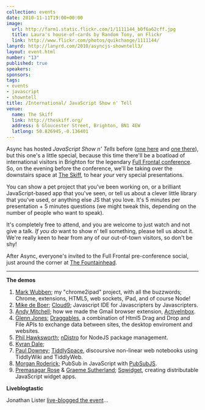 ```yaml
--- 
collection: events
date: 2010-11-11T19:00+00:00
image: 
  url: http://farm1.static.flickr.com/1/1111144_b0f6a62cff.jpg
  title: Laura's house-of-cards by Random Tony, on Flickr
  link: http://www.flickr.com/photos/quikchange/1111144/
lanyrd: http://lanyrd.com/2010/asyncjs-showntell3/
layout: event.html
number: "13"
published: true
speakers: 
sponsors: 
tags: 
- events
- javascript
- showntell
title: /International/ JavaScript Show n' Tell
venue: 
  name: The Skiff
  link: http://theskiff.org/
  address: 6 Gloucester Street, Brighton, BN1 4EW
  latlong: 50.826945,-0.136401
---
```

Async has hosted <em>JavaScript Show n' Tells</em> before ([one here](http://asyncjs.com/showntell/) and [one there](http://asyncjs.com/showntell2/)), but this one's a little special, because this time there'll be a boatload of international visitors in Brighton for the legendary [Full Frontal conference](http://2010.full-frontal.org/). So, on the evening before the conference, we'll be taking over the downstairs space at [The Skiff](http://theskiff.org), to hear <em>your</em> very special presentations.

You can show a pet project that you've been working on, or a brilliant JavaScript-based app that you've seen, or tell us about a clever little library that you've used, or anything else JS that you love. It's 5 minutes per presentation + 5 minutes questions (we might tweak this, depending on the number of people who want to speak).

It's completely free to attend, and you are welcome to just watch and not give a talk. <em>If you do</em> want to show n' tell something, please tell us about it. We're really keen to hear from any of our out-of-town visitors, so don't be shy!

After Async, everyone's invited to the Full Frontal pre-conference social, just around the corner at [The Fountainhead](http://maps.google.co.uk/maps/place?um=1&amp;ie=UTF-8&amp;q=brighton+Fountainhead&amp;fb=1&amp;gl=uk&amp;hq=Fountainhead&amp;hnear=Brighton,+East+Sussex&amp;cid=6619924646768301834).

<hr />

**The demos**

1. [Mark Wubben](http://novemberborn.net); my "chrome2ipad" project, with all the buzzwords; Chrome, extensions, HTML5, web sockets, iPad, and of course Node!
1. [Mike de Boer](https://twitter.com/mikedeboer); [Cloud9](http://c9.io); Javascript IDE for Javascripters by Javascripters.
1. [Andy Mitchell](https://twitter.com/andymitchell); how we made the Gmail browser extension, [ActiveInbox](http://www.activeinboxhq.com).
1. [Glenn Jones](http://www.glennjones.net); [Draggables](http://draggables.com),  a combination of Html5 Drag and Drop and File APIs to exchange data between sites, the desktop enviroment and websites.
1. [Phil Hawksworth](http://hawksworx.com); [nDistro](https://github.com/visionmedia/ndistro) for NodeJS package management.
1. [Kyran Dale](https://twitter.com/wizzylolly); 
1. [Paul Downey](http://blog.whatfettle.com); [TiddlySpace](http://tiddlyspace.com), discoursive non-linear web notebooks using TiddlyWiki and TiddlyWeb.
1. [Morgan Roderick](http://roderick.dk); PubSub in JavaScript with [PubSubJS](https://github.com/mroderick/PubSubJS).
1. [Premasagar Rose](http://premasagar.com) & [Graeme Sutherland](http://grasuth.com); [Sqwidget](http://github.com/premasagar/sqwidget), creating distributable JavaScript widget apps.

**Liveblogtastic**

Jonathan Lister [live-blogged the event](http://jaybyjayfresh.com/2010/11/11/international-asnyc-javascript-meetup/)...
